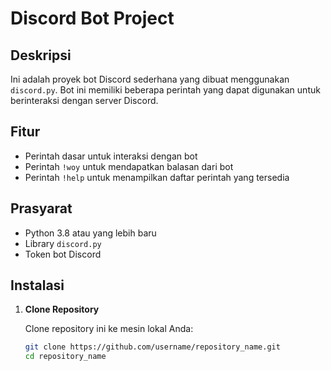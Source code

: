 # Discord Bot Project

## Deskripsi

Ini adalah proyek bot Discord sederhana yang dibuat menggunakan `discord.py`. Bot ini memiliki beberapa perintah yang dapat digunakan untuk berinteraksi dengan server Discord.

## Fitur

- Perintah dasar untuk interaksi dengan bot
- Perintah `!woy` untuk mendapatkan balasan dari bot
- Perintah `!help` untuk menampilkan daftar perintah yang tersedia

## Prasyarat

- Python 3.8 atau yang lebih baru
- Library `discord.py`
- Token bot Discord

## Instalasi

1. **Clone Repository**

   Clone repository ini ke mesin lokal Anda:

   ```sh
   git clone https://github.com/username/repository_name.git
   cd repository_name

